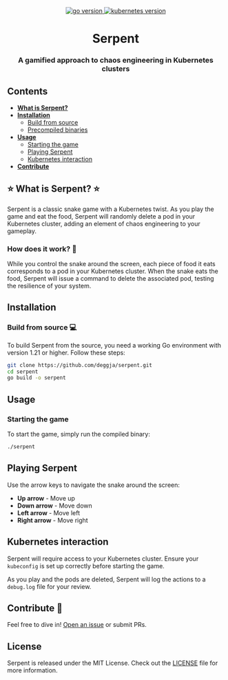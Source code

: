 <div align="center">
  <a href="https://go.dev/">
    <img src="https://img.shields.io/badge/Go-v1.21-brightgreen.svg" alt="go version">
  </a>
  <a href="https://kubernetes.io/">
    <img src="https://img.shields.io/badge/Kubernetes-v1.25-brightgreen.svg" alt="kubernetes version">
  </a>
</div>

<div align="center">

  <h1>Serpent</h1>
  <h3>A gamified approach to chaos engineering in Kubernetes clusters</h3>

</div>

## Contents
- [**What is Serpent?**](#-what-is-serpent-)
- **[Installation](#installation)**
  - [Build from source](#build-from-source-)
  - [Precompiled binaries](#precompiled-binaries-)
- [**Usage**](#usage)
  - [Starting the game](#starting-the-game-)
  - [Playing Serpent](#playing-serpent-)
  - [Kubernetes interaction](#kubernetes-interaction-)
- [**Contribute**](#contribute-)

## ⭐ What is Serpent? ⭐

Serpent is a classic snake game with a Kubernetes twist. As you play the game and eat the food, Serpent will randomly delete a pod in your Kubernetes cluster, adding an element of chaos engineering to your gameplay.

### How does it work? 🤔

While you control the snake around the screen, each piece of food it eats corresponds to a pod in your Kubernetes cluster. When the snake eats the food, Serpent will issue a command to delete the associated pod, testing the resilience of your system.

## Installation

### Build from source 💻

To build Serpent from the source, you need a working Go environment with version 1.21 or higher. Follow these steps:

```sh
git clone https://github.com/deggja/serpent.git
cd serpent
go build -o serpent
```

## Usage

### Starting the game

To start the game, simply run the compiled binary:

```sh
./serpent
```

## Playing Serpent

Use the arrow keys to navigate the snake around the screen:

- **Up arrow** - Move up
- **Down arrow** - Move down
- **Left arrow** - Move left
- **Right arrow** - Move right

## Kubernetes interaction

Serpent will require access to your Kubernetes cluster. Ensure your `kubeconfig` is set up correctly before starting the game.

As you play and the pods are deleted, Serpent will log the actions to a `debug.log` file for your review.

## Contribute 🔨

Feel free to dive in! [Open an issue](https://github.com/deggja/serpent/issues) or submit PRs.

## License

Serpent is released under the MIT License. Check out the [LICENSE](https://github.com/deggja/serpent/LICENSE) file for more information.